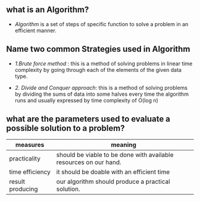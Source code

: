 ## what is an Algorithm?
* _Algorithm_ is  a set of steps of specific function to solve a problem in an efficient manner.

## Name two common Strategies used in Algorithm
* _1.Brute force method_ : this is a method of solving problems in linear time complexity by going through each of the elements of the given data type. 

* _2. Divide and Conquer approach_: this is a method of solving problems by dividing the sums of data into some halves every time the algorithm runs and usually expressed by time complexity of O(log n)

## what are the parameters used to evaluate a possible solution to a problem?

|measures           | meaning |
|-------------------|---------|
|practicality       | should be viable to be done with available resources on our hand.        |
|time efficiency    | it should be doable with an efficient time         |
|result producing   |  our algorithm should produce a practical solution.       |




 